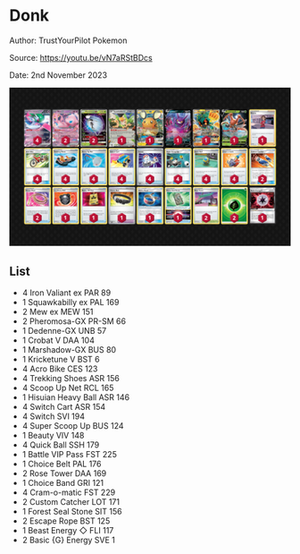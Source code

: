 # Donk

Author: TrustYourPilot Pokemon

Source: <https://youtu.be/vN7aRStBDcs>

Date: 2nd November 2023

![decklist](../../images/PAR/Donk/1-%20Donk.png)

## List

* 4 Iron Valiant ex PAR 89
* 1 Squawkabilly ex PAL 169
* 2 Mew ex MEW 151
* 2 Pheromosa-GX PR-SM 66
* 1 Dedenne-GX UNB 57
* 1 Crobat V DAA 104
* 1 Marshadow-GX BUS 80
* 1 Kricketune V BST 6
* 4 Acro Bike CES 123
* 4 Trekking Shoes ASR 156
* 4 Scoop Up Net RCL 165
* 1 Hisuian Heavy Ball ASR 146
* 4 Switch Cart ASR 154
* 4 Switch SVI 194
* 4 Super Scoop Up BUS 124
* 1 Beauty VIV 148
* 4 Quick Ball SSH 179
* 1 Battle VIP Pass FST 225
* 1 Choice Belt PAL 176
* 2 Rose Tower DAA 169
* 1 Choice Band GRI 121
* 4 Cram-o-matic FST 229
* 2 Custom Catcher LOT 171
* 1 Forest Seal Stone SIT 156
* 2 Escape Rope BST 125
* 1 Beast Energy ◇ FLI 117
* 2 Basic {G} Energy SVE 1
